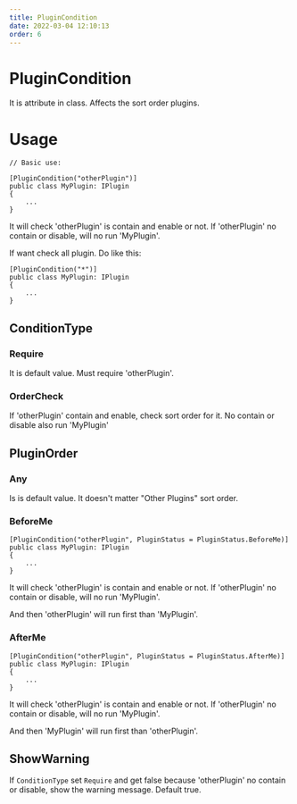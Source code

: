 ```yaml
---
title: PluginCondition
date: 2022-03-04 12:10:13
order: 6
---
```

# PluginCondition
It is attribute in class. Affects the sort order plugins.

# Usage
```
// Basic use:

[PluginCondition("otherPlugin")]
public class MyPlugin: IPlugin
{
    ...
}
```
It will check 'otherPlugin' is contain and enable or not. If 'otherPlugin' no contain or disable, will no run 'MyPlugin'.

If want check all plugin. Do like this:
```
[PluginCondition("*")]
public class MyPlugin: IPlugin
{
    ...
}
```
## ConditionType
### Require
It is default value. Must require 'otherPlugin'.
### OrderCheck
If 'otherPlugin' contain and enable, check sort order for it. No contain or disable also run 'MyPlugin'

## PluginOrder
### Any
Is is default value. It doesn't matter "Other Plugins" sort order.

### BeforeMe
```
[PluginCondition("otherPlugin", PluginStatus = PluginStatus.BeforeMe)]
public class MyPlugin: IPlugin
{
    ...
}
```
It will check 'otherPlugin' is contain and enable or not. If 'otherPlugin' no contain or disable, will no run 'MyPlugin'. 

And then 'otherPlugin' will run first than 'MyPlugin'.

### AfterMe
```
[PluginCondition("otherPlugin", PluginStatus = PluginStatus.AfterMe)]
public class MyPlugin: IPlugin
{
    ...
}
```
It will check 'otherPlugin' is contain and enable or not. If 'otherPlugin' no contain or disable, will no run 'MyPlugin'. 

And then 'MyPlugin' will run first than 'otherPlugin'.
## ShowWarning
If `ConditionType` set `Require` and get false because 'otherPlugin' no contain or disable, show the warning message. Default true.